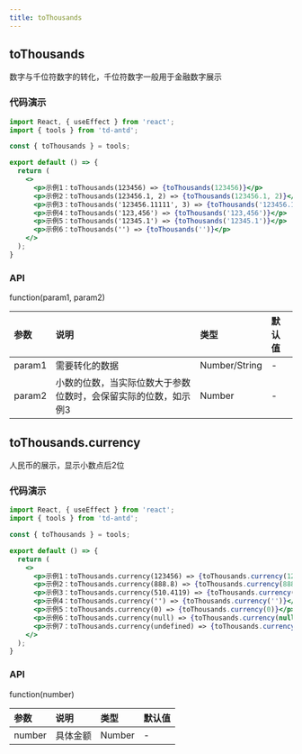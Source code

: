 ```yaml
---
title: toThousands
---
```


## toThousands

数字与千位符数字的转化，千位符数字一般用于金融数字展示

### 代码演示

```jsx
import React, { useEffect } from 'react';
import { tools } from 'td-antd';

const { toThousands } = tools;

export default () => {
  return (
    <>
      <p>示例1：toThousands(123456) => {toThousands(123456)}</p>
      <p>示例2：toThousands(123456.1, 2) => {toThousands(123456.1, 2)}</p>
      <p>示例3：toThousands('123456.11111', 3) => {toThousands('123456.11111', 3)}</p>
      <p>示例4：toThousands('123,456') => {toThousands('123,456')}</p>
      <p>示例5：toThousands('12345.1') => {toThousands('12345.1')}</p>
      <p>示例6：toThousands('') => {toThousands('')}</p>
    </>
  );
}
```

### API

function(param1, param2)

|参数|说明|类型|默认值|
|:--|:--|:--|:--|
|param1|需要转化的数据|Number/String|-|
|param2|小数的位数，当实际位数大于参数位数时，会保留实际的位数，如示例3|Number|-|

## toThousands.currency

人民币的展示，显示小数点后2位

### 代码演示

```jsx
import React, { useEffect } from 'react';
import { tools } from 'td-antd';

const { toThousands } = tools;

export default () => {
  return (
    <>
      <p>示例1：toThousands.currency(123456) => {toThousands.currency(12345)}</p>
      <p>示例2：toThousands.currency(888.8) => {toThousands.currency(888.8)}</p>
      <p>示例3：toThousands.currency(510.4119) => {toThousands.currency(510.4119)}</p>
      <p>示例4：toThousands.currency('') => {toThousands.currency('')}</p>
      <p>示例5：toThousands.currency(0) => {toThousands.currency(0)}</p>
      <p>示例6：toThousands.currency(null) => {toThousands.currency(null)}</p>
      <p>示例7：toThousands.currency(undefined) => {toThousands.currency(undefined)}</p>
    </>
  );
}
```

### API

function(number)

|参数|说明|类型|默认值|
|:--|:--|:--|:--|
|number|具体金额|Number|-|
